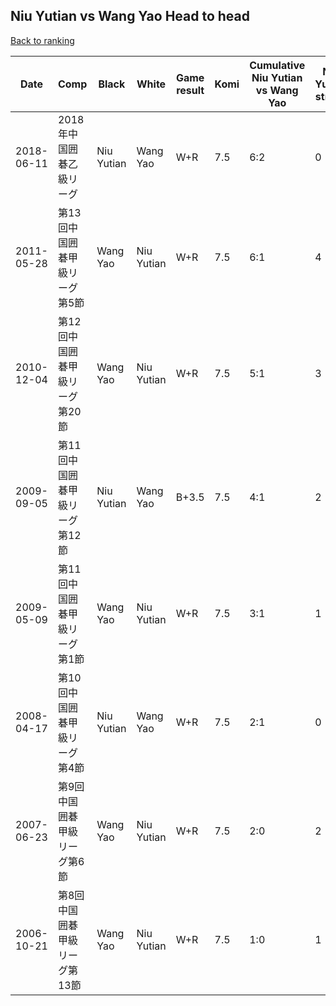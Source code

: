 ## Niu Yutian vs Wang Yao Head to head

[Back to ranking](../../index.md)




| **Date** | **Comp** | **Black** | **White** | **Game result** | **Komi** | **Cumulative Niu Yutian vs Wang Yao** | **Niu Yutian streak** | **Wang Yao streak** | 
| --- | --- | --- | --- | --- | --- | --- | --- | --- |
| 2018-06-11 | 2018年中国囲碁乙級リーグ | Niu Yutian | Wang Yao | W+R | 7.5 | 6:2 | 0 | 1 | 
| 2011-05-28 | 第13回中国囲碁甲級リーグ第5節 | Wang Yao | Niu Yutian | W+R | 7.5 | 6:1 | 4 | 0 | 
| 2010-12-04 | 第12回中国囲碁甲級リーグ第20節 | Wang Yao | Niu Yutian | W+R | 7.5 | 5:1 | 3 | 0 | 
| 2009-09-05 | 第11回中国囲碁甲級リーグ第12節 | Niu Yutian | Wang Yao | B+3.5 | 7.5 | 4:1 | 2 | 0 | 
| 2009-05-09 | 第11回中国囲碁甲級リーグ第1節 | Wang Yao | Niu Yutian | W+R | 7.5 | 3:1 | 1 | 0 | 
| 2008-04-17 | 第10回中国囲碁甲級リーグ第4節 | Niu Yutian | Wang Yao | W+R | 7.5 | 2:1 | 0 | 1 | 
| 2007-06-23 | 第9回中国囲碁甲級リーグ第6節 | Wang Yao | Niu Yutian | W+R | 7.5 | 2:0 | 2 | 0 | 
| 2006-10-21 | 第8回中国囲碁甲級リーグ第13節 | Wang Yao | Niu Yutian | W+R | 7.5 | 1:0 | 1 | 0 |





